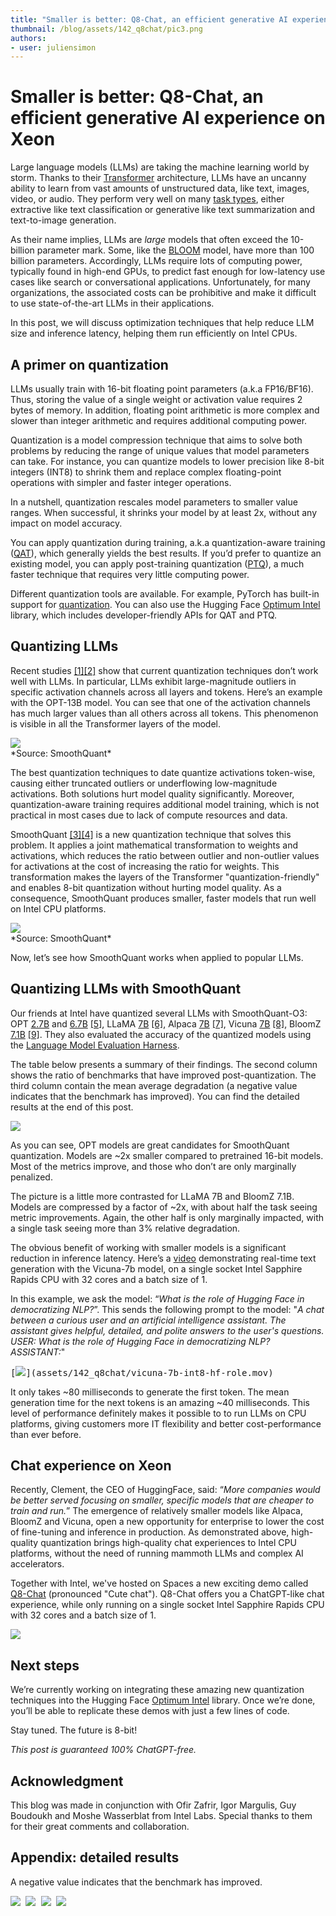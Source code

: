 ```yaml
---
title: "Smaller is better: Q8-Chat, an efficient generative AI experience on Xeon"
thumbnail: /blog/assets/142_q8chat/pic3.png
authors:
- user: juliensimon
---
```


# Smaller is better: Q8-Chat, an efficient generative AI experience on Xeon



<!-- {blog_metadata} -->
<!-- {authors} -->

Large language models (LLMs) are taking the machine learning world by storm. Thanks to their [Transformer](https://arxiv.org/abs/1706.03762) architecture, LLMs have an uncanny ability to learn from vast amounts of unstructured data, like text, images, video, or audio. They perform very well on many [task types](https://huggingface.co/tasks), either extractive like text classification or generative like text summarization and text-to-image generation. 

As their name implies, LLMs are *large* models that often exceed the 10-billion parameter mark. Some, like the [BLOOM](https://huggingface.co/bigscience/bloom) model, have more than 100 billion parameters. Accordingly, LLMs require lots of computing power, typically found in high-end GPUs, to predict fast enough for low-latency use cases like search or conversational applications. Unfortunately, for many organizations, the associated costs can be prohibitive and make it difficult to use state-of-the-art LLMs in their applications.

In this post, we will discuss optimization techniques that help reduce LLM size and inference latency, helping them run efficiently on Intel CPUs.  

## A primer on quantization

LLMs usually train with 16-bit floating point parameters (a.k.a FP16/BF16). Thus, storing the value of a single weight or activation value requires 2 bytes of memory. In addition, floating point arithmetic is more complex and slower than integer arithmetic and requires additional computing power. 

Quantization is a model compression technique that aims to solve both problems by reducing the range of unique values that model parameters can take. For instance, you can quantize models to lower precision like 8-bit integers (INT8) to shrink them and replace complex floating-point operations with simpler and faster integer operations.

In a nutshell, quantization rescales model parameters to smaller value ranges. When successful, it shrinks your model by at least 2x, without any impact on model accuracy.

You can apply quantization during training, a.k.a quantization-aware training ([QAT](https://arxiv.org/abs/1910.06188)), which generally yields the best results. If you’d prefer to quantize an existing model, you can apply post-training quantization ([PTQ](https://www.tensorflow.org/lite/performance/post_training_quantization#:~:text=Post%2Dtraining%20quantization%20is%20a,little%20degradation%20in%20model%20accuracy.)), a much faster technique that requires very little computing power.

Different quantization tools are available. For example, PyTorch has built-in support for [quantization](https://pytorch.org/docs/stable/quantization.html). You can also use the Hugging Face [Optimum Intel](https://huggingface.co/docs/optimum/intel/index) library, which includes developer-friendly APIs for QAT and PTQ.

## Quantizing LLMs

Recent studies [[1]](https://arxiv.org/abs/2206.01861)[[2]](https://arxiv.org/abs/2211.10438) show that current quantization techniques don’t work well with LLMs. In particular, LLMs exhibit large-magnitude outliers in specific activation channels across all layers and tokens. Here’s an example with the OPT-13B model. You can see that one of the activation channels has much larger values than all others across all tokens. This phenomenon is visible in all the Transformer layers of the model.

<kbd>
  <img src="assets/142_q8chat/pic1.png">
</kbd>
<br>*Source: SmoothQuant*

The best quantization techniques to date quantize activations token-wise, causing either truncated outliers or underflowing low-magnitude activations. Both solutions hurt model quality significantly. Moreover, quantization-aware training requires additional model training, which is not practical in most cases due to lack of compute resources and data.


SmoothQuant [[3]](https://arxiv.org/abs/2211.10438)[[4]](https://github.com/mit-han-lab/smoothquant) is a new quantization technique that solves this problem. It applies a joint mathematical transformation to weights and activations, which reduces the ratio between outlier and non-outlier values for activations at the cost of increasing the ratio for weights. This transformation makes the layers of the Transformer "quantization-friendly" and enables 8-bit quantization without hurting model quality. As a consequence, SmoothQuant produces smaller, faster models that run well on Intel CPU platforms.

<kbd>
  <img src="assets/142_q8chat/pic2.png">
</kbd>
<br>*Source: SmoothQuant*

Now, let’s see how SmoothQuant works when applied to popular LLMs.

## Quantizing LLMs with SmoothQuant

Our friends at Intel have quantized several LLMs with SmoothQuant-O3: OPT [2.7B](https://huggingface.co/facebook/opt-2.7b) and [6.7B](https://huggingface.co/facebook/opt-6.7b) [[5]](https://arxiv.org/pdf/2205.01068.pdf), LLaMA [7B](https://huggingface.co/decapoda-research/llama-7b-hf) [[6]](https://ai.facebook.com/blog/large-language-model-llama-meta-ai/), Alpaca [7B](https://huggingface.co/tatsu-lab/alpaca-7b-wdiff) [[7]](https://crfm.stanford.edu/2023/03/13/alpaca.html), Vicuna [7B](https://huggingface.co/lmsys/vicuna-7b-delta-v1.1) [[8]](https://vicuna.lmsys.org/), BloomZ [7.1B](https://huggingface.co/bigscience/bloomz-7b1) [[9]](https://huggingface.co/bigscience/bloomz). They also evaluated the accuracy of the quantized models using the [Language Model Evaluation Harness](https://github.com/EleutherAI/lm-evaluation-harness).

The table below presents a summary of their findings. The second column shows the ratio of benchmarks that have improved post-quantization. The third column contain the mean average degradation (a negative value indicates that the benchmark has improved). You can find the detailed results at the end of this post.

<kbd>
  <img src="assets/142_q8chat/table0.png">
</kbd>

As you can see, OPT models are great candidates for SmoothQuant quantization. Models are ~2x smaller compared to pretrained 16-bit models. Most of the metrics improve, and those who don’t are only marginally penalized. 

The picture is a little more contrasted for LLaMA 7B and BloomZ 7.1B. Models are compressed by a factor of ~2x, with about half the task seeing metric improvements. Again, the other half is only marginally impacted, with a single task seeing more than 3% relative degradation.

The obvious benefit of working with smaller models is a significant reduction in inference latency. Here’s a [video](https://drive.google.com/file/d/19PrWwJo-laXYppRzUZyR7s3M1zd_2Yfe/view?usp=share_link) demonstrating real-time text generation with the Vicuna-7b model, on a single socket Intel Sapphire Rapids CPU with 32 cores and a batch size of 1.

In this example, we ask the model: “*What is the role of Hugging Face in democratizing NLP?*”. This sends the following prompt to the model:
"*A chat between a curious user and an artificial intelligence assistant. The assistant gives helpful, detailed, and polite answers to the user's questions. USER: What is the role of Hugging Face in democratizing NLP? ASSISTANT:*"

<kbd>
  [<img src="assets/142_q8chat/pic3.png">](assets/142_q8chat/vicuna-7b-int8-hf-role.mov)
</kbd>

It only takes ~80 milliseconds to generate the first token. The mean generation time for the next tokens is an amazing ~40 milliseconds. This level of performance definitely makes it possible to to run LLMs on CPU platforms, giving customers more IT flexibility and better cost-performance than ever before.

## Chat experience on Xeon

Recently, Clement, the CEO of HuggingFace, said: “*More companies would be better served focusing on smaller, specific models that are cheaper to train and run.*” The emergence of relatively smaller models like Alpaca, BloomZ and Vicuna, open a new opportunity for enterprise to lower the cost of fine-tuning and inference in production. As demonstrated above, high-quality quantization brings high-quality chat experiences to Intel CPU platforms, without the need of running mammoth LLMs and complex AI accelerators. 

Together with Intel, we've hosted on Spaces a new exciting demo called [Q8-Chat](https://huggingface.co/spaces/Intel/Q8-Chat) (pronounced "Cute chat"). Q8-Chat offers you a ChatGPT-like chat experience, while only running on a single socket Intel Sapphire Rapids CPU with 32 cores and a batch size of 1.

<kbd>
  <img src="assets/142_q8chat/pic4.png">
</kbd>

## Next steps

We’re currently working on integrating these amazing new quantization techniques into the Hugging Face [Optimum Intel](https://huggingface.co/docs/optimum/intel/index) library. Once we’re done, you’ll be able to replicate these demos with just a few lines of code.

Stay tuned. The future is 8-bit!

*This post is guaranteed 100% ChatGPT-free.*

## Acknowledgment

This blog was made in conjunction with Ofir Zafrir, Igor Margulis, Guy Boudoukh and Moshe Wasserblat from Intel Labs.
Special thanks to them for their great comments and collaboration.


## Appendix: detailed results

A negative value indicates that the benchmark has improved.

<kbd>
  <img src="assets/142_q8chat/table1.png">
</kbd>

<kbd>
  <img src="assets/142_q8chat/table2.png">
</kbd>

<kbd>
  <img src="assets/142_q8chat/table3.png">
</kbd>

<kbd>
  <img src="assets/142_q8chat/table4.png">
</kbd>